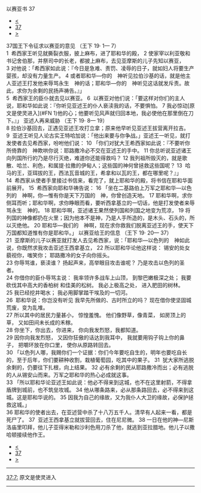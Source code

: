 ﻿





 以赛亚书 37




* [<](bible/ISA36.md)
* [37](bible/ISA.md)
* [>](bible/ISA38.md)



 
37国王下令征求以赛亚的意见 （王下
19·
1—
7）  
1  希西家王听见就撕裂衣服，披上麻布，进了耶和华的殿， 
2 使家宰以利亚敬和书记舍伯那，并祭司中的长老，都披上麻布，去见亚摩斯的儿子先知以赛亚， 
3 对他说：「希西家如此说：『今日是急难、责罚、凌辱的日子，就如妇人将要生产婴孩，却没有力量生产。 
4 或者耶和华—你的　神听见拉伯沙基的话，就是他主人亚述王打发他来辱骂永生　神的话；耶和华—你的　神听见这话就发斥责。故此，求你为余剩的民扬声祷告。』」  
5  希西家王的臣仆就去见以赛亚。 
6  以赛亚对他们说：「要这样对你们的主人说，耶和华如此说：『你听见亚述王的仆人亵渎我的话，不要惧怕。 
7 我必惊动[原文是使灵进入](#FN
1)他的心；他要听见风声就归回本地，我必使他在那里倒在刀下。』」 亚述人再来威胁 （王下
19·
8—
19）  
8 拉伯沙基回去，正遇见亚述王攻打立拿；原来他早听见亚述王拔营离开拉吉。 
9  亚述王听见人论古实王特哈加说：「他出来要与你争战。」亚述王一听见，就打发使者去见希西家，吩咐他们说： 
10 「你们对犹大王希西家如此说：『不要听你所倚靠的　神欺哄你说：耶路撒冷必不交在亚述王的手中。 
11 你总听说亚述诸王向列国所行的乃是尽行灭绝，难道你还能得救吗？ 
12 我列祖所毁灭的，就是歌散、哈兰、利色，和属提·拉撒的伊甸人；这些国的神何曾拯救这些国呢？ 
13  哈马的王，亚珥拔的王，西法瓦音城的王，希拿和以瓦的王，都在哪里呢？』」  
14  希西家从使者手里接过书信来，看完了，就上耶和华的殿，将书信在耶和华面前展开。 
15  希西家向耶和华祷告说： 
16 「坐在二基路伯上万军之耶和华—以色列的　神啊，你—惟有你是天下万国的　神，你曾创造天地。 
17 耶和华啊，求你侧耳而听；耶和华啊，求你睁眼而看，要听西拿基立的一切话，他是打发使者来辱骂永生　神的。 
18 耶和华啊，亚述诸王果然使列国和列国之地变为荒凉， 
19 将列国的神像都扔在火里；因为他本不是神，乃是人手所造的，是木头、石头的，所以灭绝他。 
20 耶和华—我们的　神啊，现在求你救我们脱离亚述王的手，使天下万国都知道惟有你是耶和华。」 以赛亚给王的信息 （王下
19·
20—
37）  
21  亚摩斯的儿子以赛亚就打发人去见希西家，说：「耶和华—以色列的　神如此说，你既然求我攻击亚述王西拿基立， 
22 所以耶和华论他这样说： 锡安的处女藐视你，嗤笑你； 耶路撒冷的女子向你摇头。     
23 你辱骂谁，亵渎谁？ 扬起声来，高举眼目攻击谁呢？ 乃是攻击以色列的圣者。  
24 你借你的臣仆辱骂主说： 我率领许多战车上山顶， 到黎巴嫩极深之处； 我要砍伐其中高大的香柏树 和佳美的松树。 我必上极高之处， 进入肥田的树林。  
25 我已经挖井喝水； 我必用脚掌踏干埃及的一切河。     
26  耶和华说：你岂没有听见 我早先所做的、古时所立的吗？ 现在借你使坚固城荒废，变为乱堆。  
27 所以其中的居民力量甚小， 惊惶羞愧。 他们像野草，像青菜， 如房顶上的草， 又如田间未长成的禾稼。     
28 你坐下，你出去，你进来， 你向我发烈怒，我都知道。  
29 因你向我发烈怒， 又因你狂傲的话达到我耳中， 我就要用钩子钩上你的鼻子， 把嚼环放在你口里， 使你从原路转回去。  
30 「以色列人哪，我赐你们一个证据：你们今年要吃自生的，明年也要吃自长的，至于后年，你们要耕种收割，栽植葡萄园，吃其中的果子。 
31  犹大家所逃脱余剩的，仍要往下扎根，向上结果。 
32 必有余剩的民从耶路撒冷而出；必有逃脱的人从锡安山而来。万军之耶和华的热心必成就这事。  
33 「所以耶和华论亚述王如此说：他必不得来到这城，也不在这里射箭，不得拿盾牌到城前，也不筑垒攻城。 
34 他从哪条路来，必从那条路回去，必不得来到这城。这是耶和华说的。 
35 因我为自己的缘故，又为我仆人大卫的缘故，必保护拯救这城。」  
36 耶和华的使者出去，在亚述营中杀了十八万五千人。清早有人起来一看，都是死尸了。 
37  亚述王西拿基立就拔营回去，住在尼尼微。 
38 一日在他的神—尼斯洛庙里叩拜，他儿子亚得米勒和沙利色用刀杀了他，就逃到亚拉腊地。他儿子以撒哈顿接续他作王。 
* [<](bible/ISA36.md)
* [37](bible/ISA.md)
* [>](bible/ISA38.md)





---


[37:7:](#V7)
原文是使灵进入




---









